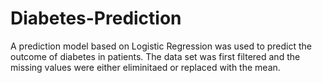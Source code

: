 # Diabetes-Prediction
A prediction model based on Logistic Regression was used to predict the outcome of diabetes in patients. The data set was first filtered and the missing values were either eliminitaed or replaced with the mean. 
